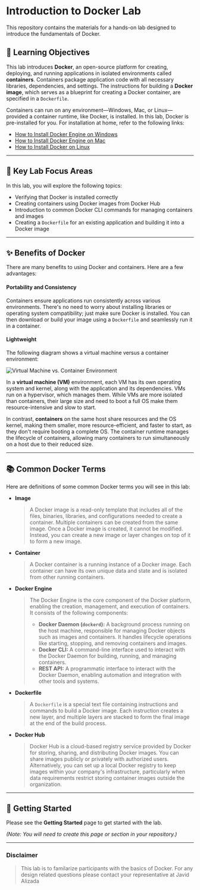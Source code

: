 # Introduction to Docker Lab

This repository contains the materials for a hands-on lab designed to introduce the fundamentals of Docker.

## 🎯 Learning Objectives
This lab introduces **Docker**, an open-source platform for creating, deploying, and running applications in isolated environments called **containers**. Containers package application code with all necessary libraries, dependencies, and settings. The instructions for building a **Docker image**, which serves as a blueprint for creating a Docker container, are specified in a `Dockerfile`.

Containers can run on any environment—Windows, Mac, or Linux—provided a container runtime, like Docker, is installed. In this lab, Docker is pre-installed for you. For installation at home, refer to the following links:
* [How to Install Docker Engine on Windows](https://docs.docker.com/desktop/install/windows-install/)
* [How to Install Docker Engine on Mac](https://docs.docker.com/desktop/install/mac-install/)
* [How to Install Docker on Linux](https://docs.docker.com/engine/install/)

---

## 🔬 Key Lab Focus Areas
In this lab, you will explore the following topics:

* Verifying that Docker is installed correctly
* Creating containers using Docker images from Docker Hub
* Introduction to common Docker CLI commands for managing containers and images
* Creating a `Dockerfile` for an existing application and building it into a Docker image

---

## ✨ Benefits of Docker
There are many benefits to using Docker and containers. Here are a few advantages:

#### Portability and Consistency
Containers ensure applications run consistently across various environments. There's no need to worry about installing libraries or operating system compatibility; just make sure Docker is installed. You can then download or build your image using a `Dockerfile` and seamlessly run it in a container.

#### Lightweight
The following diagram shows a virtual machine versus a container environment:

![Virtual Machine vs. Container Environment](https://i.imgur.com/SdaFPWb.png)

In a **virtual machine (VM)** environment, each VM has its own operating system and kernel, along with the application and its dependencies. VMs run on a hypervisor, which manages them. While VMs are more isolated than containers, their large size and need to boot a full OS make them resource-intensive and slow to start.

In contrast, **containers** on the same host share resources and the OS kernel, making them smaller, more resource-efficient, and faster to start, as they don't require booting a complete OS. The container runtime manages the lifecycle of containers, allowing many containers to run simultaneously on a host due to their reduced size.

---

## 📚 Common Docker Terms
Here are definitions of some common Docker terms you will see in this lab:

* **Image**
    > A Docker image is a read-only template that includes all of the files, binaries, libraries, and configurations needed to create a container. Multiple containers can be created from the same image. Once a Docker image is created, it cannot be modified. Instead, you can create a new image or layer changes on top of it to form a new image.

* **Container**
    > A Docker container is a running instance of a Docker image. Each container can have its own unique data and state and is isolated from other running containers.

* **Docker Engine**
    > The Docker Engine is the core component of the Docker platform, enabling the creation, management, and execution of containers. It consists of the following components:
    > * **Docker Daemon (`dockerd`):** A background process running on the host machine, responsible for managing Docker objects such as images and containers. It handles lifecycle operations like starting, stopping, and removing containers and images.
    > * **Docker CLI:** A command-line interface used to interact with the Docker Daemon for building, running, and managing containers.
    > * **REST API:** A programmatic interface to interact with the Docker Daemon, enabling automation and integration with other tools and systems.

* **Dockerfile**
    > A `Dockerfile` is a special text file containing instructions and commands to build a Docker image. Each instruction creates a new layer, and multiple layers are stacked to form the final image at the end of the build process.

* **Docker Hub**
    > Docker Hub is a cloud-based registry service provided by Docker for storing, sharing, and distributing Docker images. You can share images publicly or privately with authorized users. Alternatively, you can set up a local Docker registry to keep images within your company's infrastructure, particularly when data requirements restrict storing container images outside the organization.

---

## 🚀 Getting Started
Please see the **Getting Started** page to get started with the lab.

*(Note: You will need to create this page or section in your repository.)*

---

### Disclaimer
> This lab is to familarize participants with the basics of Docker. For any design related questions please contact your representative at Javid Alizada